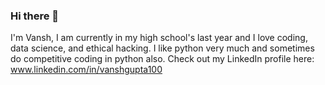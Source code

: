 ### Hi there 👋

I'm Vansh,
I am currently in my high school's last year and I love coding, data science, and ethical hacking. I like python very much and sometimes do competitive coding in python also.
Check out my LinkedIn profile here:
www.linkedin.com/in/vanshgupta100

